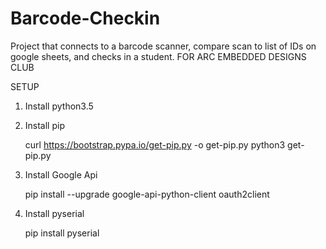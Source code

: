 # Barcode-Checkin
Project that connects to a barcode scanner, compare scan to list of IDs on google sheets, and checks in a student. 
FOR ARC EMBEDDED DESIGNS CLUB

SETUP

1. Install python3.5
2. Install pip 

    curl https://bootstrap.pypa.io/get-pip.py -o get-pip.py
    python3 get-pip.py

3. Install Google Api

    pip install --upgrade google-api-python-client oauth2client

4. Install pyserial

    pip install pyserial

